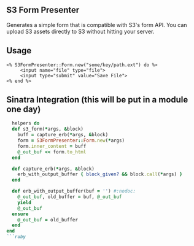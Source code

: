 ## S3 Form Presenter

Generates a simple form that is compatible with S3's form API. You can upload S3 assets directly to S3 without hitting your server.

## Usage

	<% S3FormPresenter::Form.new("some/key/path.ext") do %>
		 <input name="file" type="file">
		 <input type="submit" value="Save File">
	<% end %>

## Sinatra Integration (this will be put in a module one day)

  ```ruby
	helpers do
    def s3_form(*args, &block)
      buff = capture_erb(*args, &block)
      form = S3FormPresenter::Form.new(*args)
      form.inner_content = buff
      @_out_buf << form.to_html
    end

    def capture_erb(*args, &block)
      erb_with_output_buffer { block_given? && block.call(*args) }
    end

    def erb_with_output_buffer(buf = '') #:nodoc:
      @_out_buf, old_buffer = buf, @_out_buf
      yield
      @_out_buf
    ensure
      @_out_buf = old_buffer
    end
  end
  ```ruby
